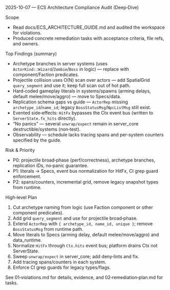 2025-10-07 — ECS Architecture Compliance Audit (Deep‑Dive)

Scope
- Read docs/ECS_ARCHITECTURE_GUIDE.md and audited the workspace for violations.
- Produced concrete remediation tasks with acceptance criteria, file refs, and owners.

Top Findings (summary)
- Archetype branches in server systems (uses `ActorKind::Wizard`/`Zombie`/`Boss` in logic) — replace with component/Faction predicates.
- Projectile collision uses O(N) scan over actors — add SpatialGrid `query_segment` and use it; keep full scan out of hot path.
- Hard‑coded gameplay literals in systems/spawns (arming delays, default melee/move/aggro) — move to Specs/data.
- Replication schema gaps vs guide — `ActorRep` missing `archetype_id`/`name_id`; legacy `BossStatusMsg`/`NpcListMsg` still exist.
- Evented side‑effects: `HitFx` bypasses the Ctx event bus (written to `ServerState.fx_hits` directly).
- “No panics” — several `unwrap/expect` remain in server_core destructible/systems (non‑test).
- Observability — schedule lacks tracing spans and per‑system counters specified by the guide.

Risk & Priority
- P0: projectile broad‑phase (perf/correctness), archetype branches, replication IDs, no‑panic guarantee.
- P1: literals → Specs, event bus normalization for HitFx, CI grep guard enforcement.
- P2: spans/counters, incremental grid, remove legacy snapshot types from runtime.

High‑level Plan
1) Cut archetype naming from logic (use Faction component or other component predicates).
2) Add grid `query_segment` and use for projectile broad‑phase.
3) Extend `ActorRep` with `{ archetype_id, name_id, unique }`; remove `BossStatusMsg` from runtime path.
4) Move literals to Specs (arming delay, default melee/move/aggro) and data_runtime.
5) Normalize `HitFx` through `Ctx.hits` event bus; platform drains Ctx not ServerState.
6) Sweep `unwrap/expect` in server_core; add deny‑lints and fix.
7) Add tracing spans/counters in each system.
8) Enforce CI grep guards for legacy types/flags.

See 01‑violations.md for details, evidence, and 02‑remediation‑plan.md for tasks.
